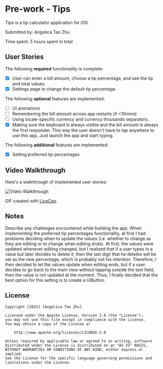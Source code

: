 # Pre-work - Tips

Tips is a tip calculator application for iOS.

Submitted by: Angelica Tao Zhu

Time spent: 5 hours spent in total

## User Stories

The following **required** functionality is complete:

* [x] User can enter a bill amount, choose a tip percentage, and see the tip and total values.
* [x] Settings page to change the default tip percentage.

The following **optional** features are implemented:
* [ ] UI animations
* [ ] Remembering the bill amount across app restarts (if <10mins)
* [ ] Using locale-specific currency and currency thousands separators.
* [x] Making sure the keyboard is always visible and the bill amount is always the first responder. This way the user doesn't have to tap anywhere to use this app. Just launch the app and start typing.

The following **additional** features are implemented:

- [x] Setting preferred tip percentages

## Video Walkthrough 

Here's a walkthrough of implemented user stories:

<img src='http://i.imgur.com/crfniHH.gifv' title='Video Walkthrough' width='' alt='Video Walkthrough' />

GIF created with [LiceCap](http://www.cockos.com/licecap/).

## Notes

Describe any challenges encountered while building the app.
When implementing the preferred tip percentages functionality, at first I had problems deciding when to update the values (i.e. whether to change as they are editing or to change when editing ends). At first, the values were updated whenever editing changed, but I realized that if a user types in a value but later decides to delete it, then the last digit that he deletes will be set as the new percentage, which is probably not his intention. Therefore, I then decided to let the values update when editing ends, but if a user decides to go back to the main view without tapping outside the text field, then the value is not updated at the moment. Thus, I finally decided that the best option for this setting is to create a UIButton.

## License

    Copyright [2015] [Angelica Tao Zhu]

    Licensed under the Apache License, Version 2.0 (the "License");
    you may not use this file except in compliance with the License.
    You may obtain a copy of the License at

        http://www.apache.org/licenses/LICENSE-2.0

    Unless required by applicable law or agreed to in writing, software
    distributed under the License is distributed on an "AS IS" BASIS,
    WITHOUT WARRANTIES OR CONDITIONS OF ANY KIND, either express or implied.
    See the License for the specific language governing permissions and
    limitations under the License.